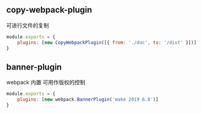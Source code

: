 ## copy-webpack-plugin

可进行文件的复制

```js
module.exports = {
	plugins: [new CopyWebpackPlugin([{ from: './doc', to: '/dist' }])]
}
```

## banner-plugin

webpack 内置 可用作版权的控制

```js
module.exports = {
	plugins: [new webpack.BannerPlugin('make 2019 6.8')]
}
```
